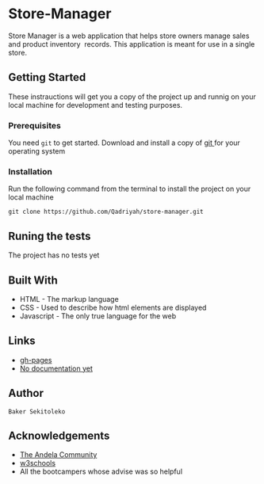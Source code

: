 # Store-Manager

Store Manager is a web application that helps store owners manage sales and product inventory  records. This application is meant for use in a single store.

## Getting Started

These instrauctions will get you a copy of the project up and runnig on your local machine for development and testing purposes.

### Prerequisites

You need `git` to get started.
Download and install a copy of [ git ](https://git-scm.com/downloads) for your operating system

### Installation

Run the following command from the terminal to install the project on your local machine

```
git clone https://github.com/Qadriyah/store-manager.git
```

## Runing the tests

The project has no tests yet

## Built With

- HTML - The markup language
- CSS - Used to describe how html elements are displayed
- Javascript - The only true language for the web

## Links

- [gh-pages](https://qadriyah.github.io/store-manager/UI/)
- [No documentation yet]()

## Author

```
Baker Sekitoleko
```

## Acknowledgements

- [The Andela Community](https://andela.com/)
- [w3schools](https://www.w3schools.com/css/css_intro.asp)
- All the bootcampers whose advise was so helpful
